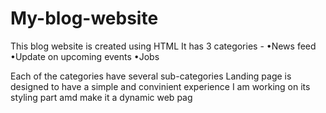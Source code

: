 # My-blog-website

This blog website is created using HTML 
It has 3 categories -
•News feed
•Update on upcoming events
•Jobs

Each of the categories have several sub-categories
Landing page is designed to have a simple and convinient experience
I am working on its styling part amd make it a dynamic web pag
